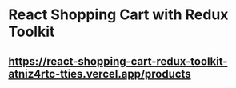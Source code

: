 # React Shopping Cart with Redux Toolkit
## https://react-shopping-cart-redux-toolkit-atniz4rtc-tties.vercel.app/products

